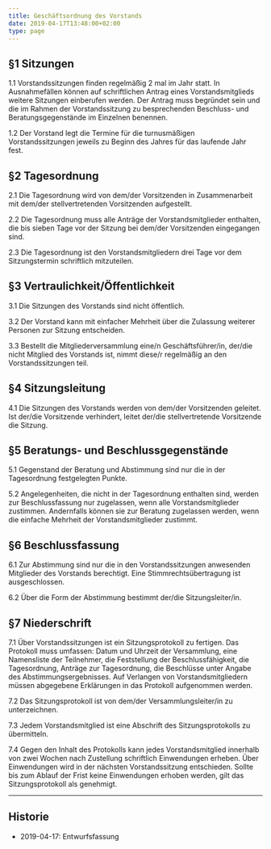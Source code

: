 ```yaml
---
title: Geschäftsordnung des Vorstands
date: 2019-04-17T13:48:00+02:00
type: page
---
```


## §1 Sitzungen

1.1 Vorstandssitzungen finden regelmäßig 2 mal im Jahr statt. In Ausnahmefällen können auf schriftlichen Antrag eines Vorstandsmitglieds weitere Sitzungen einberufen werden. Der Antrag muss begründet sein und die im Rahmen der Vorstandssitzung zu besprechenden Beschluss- und Beratungsgegenstände im Einzelnen benennen.

1.2 Der Vorstand legt die Termine für die turnusmäßigen Vorstandssitzungen jeweils zu Beginn des Jahres für das laufende Jahr fest.

## §2 Tagesordnung

2.1 Die Tagesordnung wird von dem/der Vorsitzenden in Zusammenarbeit mit dem/der stellvertretenden Vorsitzenden aufgestellt.

2.2 Die Tagesordnung muss alle Anträge der Vorstandsmitglieder enthalten, die bis sieben Tage vor der Sitzung bei dem/der Vorsitzenden eingegangen sind.

2.3 Die Tagesordnung ist den Vorstandsmitgliedern drei Tage vor dem Sitzungstermin schriftlich mitzuteilen.

## §3 Vertraulichkeit/Öffentlichkeit

3.1 Die Sitzungen des Vorstands sind nicht öffentlich.

3.2 Der Vorstand kann mit einfacher Mehrheit über die Zulassung weiterer Personen zur Sitzung entscheiden.

3.3 Bestellt die Mitgliederversammlung eine/n Geschäftsführer/in, der/die nicht Mitglied des Vorstands ist, nimmt diese/r regelmäßig an den Vorstandssitzungen teil.

## §4 Sitzungsleitung

4.1 Die Sitzungen des Vorstands werden von dem/der Vorsitzenden geleitet. Ist der/die Vorsitzende verhindert, leitet der/die stellvertretende Vorsitzende die Sitzung.

## §5 Beratungs- und Beschlussgegenstände

5.1 Gegenstand der Beratung und Abstimmung sind nur die in der Tagesordnung festgelegten Punkte.

5.2 Angelegenheiten, die nicht in der Tagesordnung enthalten sind, werden zur Beschlussfassung nur zugelassen, wenn alle Vorstandsmitglieder zustimmen. Andernfalls können sie zur Beratung zugelassen werden, wenn die einfache Mehrheit der Vorstandsmitglieder zustimmt.

## §6 Beschlussfassung

6.1 Zur Abstimmung sind nur die in den Vorstandssitzungen anwesenden Mitglieder des Vorstands berechtigt. Eine Stimmrechtsübertragung ist ausgeschlossen.

6.2 Über die Form der Abstimmung bestimmt der/die Sitzungsleiter/in.

## §7 Niederschrift

7.1 Über Vorstandssitzungen ist ein Sitzungsprotokoll zu fertigen. Das Protokoll muss umfassen: Datum und Uhrzeit der Versammlung, eine Namensliste der Teilnehmer, die Feststellung der Beschlussfähigkeit, die Tagesordnung, Anträge zur Tagesordnung, die Beschlüsse unter Angabe des Abstimmungsergebnisses. Auf Verlangen von Vorstandsmitgliedern müssen abgegebene Erklärungen in das Protokoll aufgenommen werden.

7.2 Das Sitzungsprotokoll ist von dem/der Versammlungsleiter/in zu unterzeichnen.

7.3 Jedem Vorstandsmitglied ist eine Abschrift des Sitzungsprotokolls zu übermitteln.

7.4 Gegen den Inhalt des Protokolls kann jedes Vorstandsmitglied innerhalb von zwei Wochen nach Zustellung schriftlich Einwendungen erheben. Über Einwendungen wird in der nächsten Vorstandssitzung entschieden. Sollte bis zum Ablauf der Frist keine Einwendungen erhoben werden, gilt das Sitzungsprotokoll als genehmigt.

----

## Historie

* 2019-04-17: Entwurfsfassung
